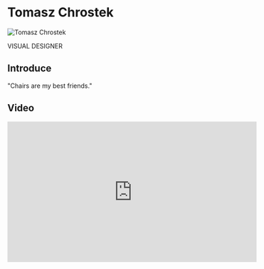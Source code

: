 # Tomasz Chrostek

![Tomasz Chrostek](https://momentum-design.github.io/Tomasz%20Chrostek.1dc693ce4c9b1d9d.png)

VISUAL DESIGNER

## Introduce

"Chairs are my best friends."

## Video

<iframe width="560" height="315" src="https://www.youtube.com/embed/zdZCGln8yus" title="YouTube video player" frameborder="0" allow="accelerometer; autoplay; clipboard-write; encrypted-media; gyroscope; picture-in-picture" allowfullscreen></iframe>